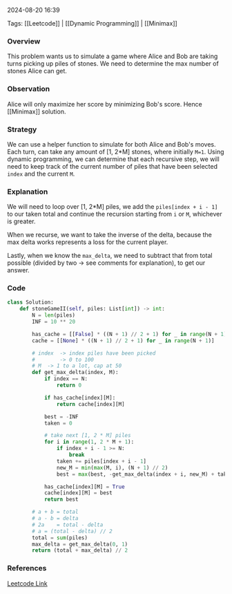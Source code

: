 
2024-08-20 16:39

Tags: [[Leetcode]] | [[Dynamic Programming]] | [[Minimax]]


### Overview
This problem wants us to simulate a game where Alice and Bob are taking turns picking up piles of stones. We need to determine the max number of stones Alice can get.

### Observation
Alice will only maximize her score by minimizing Bob's score. Hence [[Minimax]] solution.

### Strategy
We can use a helper function to simulate for both Alice and Bob's moves. Each turn, can take any amount of [1, 2*M] stones, where initially `M=1`. Using dynamic programming, we can determine that each recursive step, we will need to keep track of the current number of piles that have been selected `index` and the current `M`.

### Explanation
We will need to loop over [1, 2*M] piles, we add the `piles[index + i - 1]` to our taken total and continue the recursion starting from `i` or `M`, whichever is greater. 

When we recurse, we want to take the inverse of the delta, because the max delta works represents a loss for the current player. 

Lastly, when we know the `max_delta`, we need to subtract that from total possible (divided by two -> see comments for explanation), to get our answer.

### Code
```python
class Solution:
    def stoneGameII(self, piles: List[int]) -> int:
        N = len(piles)
        INF = 10 ** 20

        has_cache = [[False] * ((N + 1) // 2 + 1) for _ in range(N + 1)]
        cache = [[None] * ((N + 1) // 2 + 1) for _ in range(N + 1)]

        # index  -> index piles have been picked
        #        -> 0 to 100
        # M  -> 1 to a lot, cap at 50
        def get_max_delta(index, M):
            if index == N:
                return 0

            if has_cache[index][M]:
                return cache[index][M]

            best = -INF
            taken = 0

            # take next [1, 2 * M] piles
            for i in range(1, 2 * M + 1):
                if index + i - 1 >= N:
                    break
                taken += piles[index + i - 1]
                new_M = min(max(M, i), (N + 1) // 2)
                best = max(best, -get_max_delta(index + i, new_M) + taken)

            has_cache[index][M] = True
            cache[index][M] = best
            return best

        # a + b = total
        # a - b = delta
        # 2a    = total - delta
        # a = (total - delta) // 2
        total = sum(piles)
        max_delta = get_max_delta(0, 1)
        return (total + max_delta) // 2
```

### References
[Leetcode Link]()

